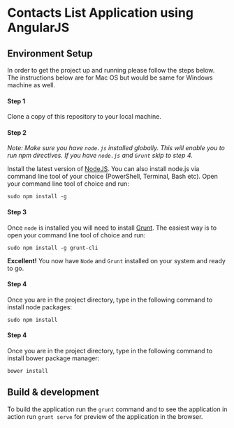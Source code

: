 # Contacts List Application using AngularJS


## Environment Setup
In order to get the project up and running please follow the steps below. The instructions below are for Mac OS but would be same for Windows machine as well.

#### Step 1
Clone a copy of this repository to your local machine.

#### Step 2
*Note: Make sure you have `node.js` installed globally. This will enable you to run npm directives. If you have `node.js` and `Grunt` skip to step 4.*

Install the latest version of [NodeJS](http://nodejs.org). You can also install node.js via command line tool of your choice (PowerShell, Terminal, Bash etc). Open your command line tool of choice and run:
```
sudo npm install -g
```

#### Step 3
Once `node` is installed you will need to install [Grunt](http://gruntjs.com/getting-started). The easiest way is to open your command line tool of choice and run:
```
sudo npm install -g grunt-cli
```

**Excellent!** You now have `Node` and `Grunt` installed on your system and ready to go.

#### Step 4
Once you are in the project directory, type in the following command to install node packages:
```
sudo npm install
```

#### Step 4
Once you are in the project directory, type in the following command to install bower package manager:
```
bower install
```

## Build & development
To build the application run the `grunt` command and to see the application in action run `grunt serve` for preview of the application in the browser.


